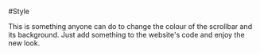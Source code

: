#Style

This is something anyone can do to change the colour of the scrollbar and its background. 
Just add something to the website's code and enjoy the new look.
